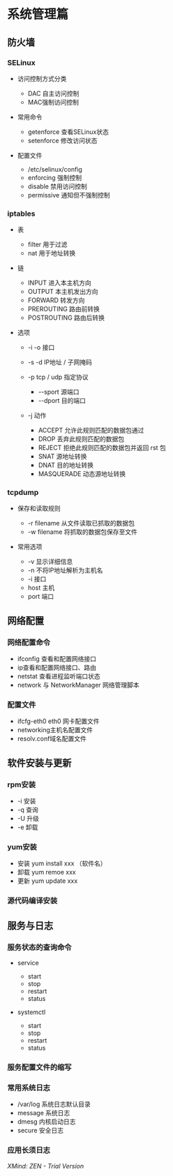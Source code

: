 # 系统管理篇

## 防火墙

### SELinux

- 访问控制方式分类

	- DAC 自主访问控制
	- MAC强制访问控制

- 常用命令

	- getenforce  查看SELinux状态
	- setenforce  修改访问状态

- 配置文件

	- /etc/selinux/config
	- enforcing 强制控制
	- disable  禁用访问控制
	- permissive  通知但不强制控制

### iptables

- 表

	- filter 用于过滤
	- nat  用于地址转换

- 链

	- INPUT 进入本主机方向
	- OUTPUT 本主机发出方向
	- FORWARD  转发方向
	- PREROUTING  路由前转换
	- POSTROUTING  路由后转换

- 选项

	- -i -o 接口
	- -s -d IP地址 / 子网掩码
	- -p  tcp / udp  指定协议

		- --sport  源端口
		- --dport  目的端口

	- -j  动作

		- ACCEPT  允许此规则匹配的数据包通过
		- DROP  丢弃此规则匹配的数据包
		- REJECT  拒绝此规则匹配的数据包并返回  rst  包
		- SNAT  源地址转换
		- DNAT  目的地址转换
		- MASQUERADE  动态源地址转换

### tcpdump

- 保存和读取规则

	- -r  filename  从文件读取已抓取的数据包
	- -w filename  将抓取的数据包保存至文件

- 常用选项

	- -v  显示详细信息
	- -n  不将IP地址解析为主机名
	- -i  接口
	- host  主机
	- port 端口

## 网络配置

### 网络配置命令

- ifconfig  查看和配置网络接口
- ip查看和配置网络接口、路由
- netstat  查看进程监听端口状态
- network 与 NetworkManager 网络管理脚本

### 配置文件

- ifcfg-eth0 eth0 网卡配置文件
- networking主机名配置文件
- resolv.conf域名配置文件

## 软件安装与更新

### rpm安装

- -i  安装
- -q  查询
- -U 升级
- -e  卸载

### yum安装

- 安装  yum  install  xxx （软件名）
- 卸载  yum remoe  xxx
- 更新  yum  update  xxx

### 源代码编译安装

## 服务与日志

### 服务状态的查询命令

- service

	- start
	- stop
	- restart
	- status

- systemctl

	- start
	- stop
	- restart
	- status

### 服务配置文件的缩写

### 常用系统日志

- /var/log  系统日志默认目录
- message 系统日志
- dmesg 内核启动日志
- secure 安全日志

### 应用长须日志

*XMind: ZEN - Trial Version*